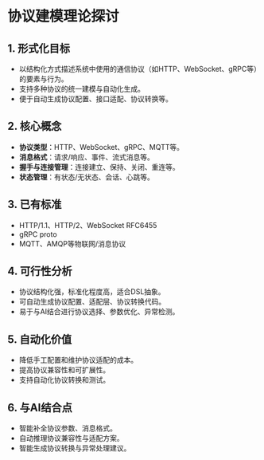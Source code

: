 # 协议建模理论探讨

## 1. 形式化目标

- 以结构化方式描述系统中使用的通信协议（如HTTP、WebSocket、gRPC等）的要素与行为。
- 支持多种协议的统一建模与自动化生成。
- 便于自动生成协议配置、接口适配、协议转换等。

## 2. 核心概念

- **协议类型**：HTTP、WebSocket、gRPC、MQTT等。
- **消息格式**：请求/响应、事件、流式消息等。
- **握手与连接管理**：连接建立、保持、关闭、重连等。
- **状态管理**：有状态/无状态、会话、心跳等。

## 3. 已有标准

- HTTP/1.1、HTTP/2、WebSocket RFC6455
- gRPC proto
- MQTT、AMQP等物联网/消息协议

## 4. 可行性分析

- 协议结构化强，标准化程度高，适合DSL抽象。
- 可自动生成协议配置、适配层、协议转换代码。
- 易于与AI结合进行协议选择、参数优化、异常检测。

## 5. 自动化价值

- 降低手工配置和维护协议适配的成本。
- 提高协议兼容性和可扩展性。
- 支持自动化协议转换和测试。

## 6. 与AI结合点

- 智能补全协议参数、消息格式。
- 自动推理协议兼容性与适配方案。
- 智能生成协议转换与异常处理建议。
